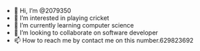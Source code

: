 - 👋 Hi, I’m @2079350
- 👀 I’m interested in playing cricket
- 🌱 I’m currently learning computer science
- 💞️ I’m looking to collaborate on software developer  
- 📫 How to reach me by contact me on this number.629823692

<!---
2079350/2079350 is a ✨ special ✨ repository because its `README.md` (this file) appears on your GitHub profile.
You can click the Preview link to take a look at your changes.
--->
